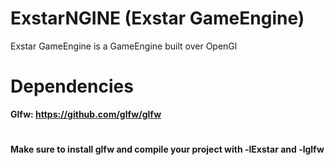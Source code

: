 # ExstarNGINE (Exstar GameEngine)

Exstar GameEngine is a GameEngine built over OpenGl

# Dependencies
**Glfw: https://github.com/glfw/glfw**
# 

**Make sure to install glfw and compile your project with -lExstar and -lglfw**
